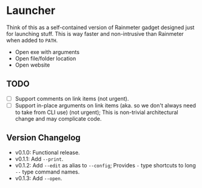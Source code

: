 # Launcher

Think of this as a self-contained version of Rainmeter gadget designed just for launching stuff.
This is way faster and non-intrusive than Rainmeter when added to `PATH`.

* Open exe with arguments
* Open file/folder location
* Open website

## TODO

- [ ] Support comments on link items (not urgent).
- [ ] Support in-place arguments on link items (aka. so we don't always need to take from CLI use) (not urgent); This is non-trivial architectural change and may complicate code.

## Version Changelog

* v0.1.0: Functional release.
* v0.1.1: Add `--print`.
* v0.1.2: Add `--edit` as alias to `--config`; Provides `-` type shortcuts to long `--` type command names.
* v0.1.3: Add `--open`.